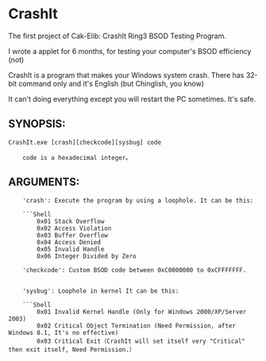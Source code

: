 # CrashIt
The first project of Cak-Elib: CrashIt Ring3 BSOD Testing Program.


I wrote a applet for 6 months, for testing your computer's BSOD efficiency (not)

CrashIt is a program that makes your Windows system crash. There has 32-bit command only and it's English (but Chinglish, you know)

It can't doing everything except you will restart the PC sometimes. It's safe.

## SYNOPSIS:

	CrashIt.exe [crash][checkcode][sysbug] code

		code is a hexadecimal integer。

## ARGUMENTS:

		'crash': Execute the program by using a loophole. It can be this:

		```Shell
			0x01 Stack Overflow
			0x02 Access Violation
			0x03 Buffer Overflow
			0x04 Access Denied
			0x05 Invalid Handle
			0x06 Integer Divided by Zero

		'checkcode': Custom BSOD code between 0xC0000000 to 0xCFFFFFFF.


		'sysbug': Loophole in kernel It can be this:

		```Shell
			0x01 Invalid Kernel Handle (Only for Windows 2000/XP/Server 2003)
			0x02 Critical Object Termination (Need Permission, after Windows 8.1, It's no effective)
			0x03 Critical Exit（CrashIt will set itself very "Critical" then exit itself, Need Permission.）
